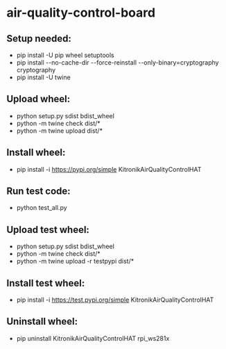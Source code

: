 # air-quality-control-board
## Setup needed:
- pip install -U pip wheel setuptools
- pip install --no-cache-dir --force-reinstall --only-binary=cryptography cryptography
- pip install -U twine
## Upload wheel:
- python setup.py sdist bdist_wheel
- python -m twine check dist/*
- python -m twine upload dist/*
## Install wheel:
- pip install -i https://pypi.org/simple KitronikAirQualityControlHAT
## Run test code:
- python test_all.py
## Upload test wheel:
- python setup.py sdist bdist_wheel
- python -m twine check dist/*
- python -m twine upload -r testpypi dist/*
## Install test wheel:
- pip install -i https://test.pypi.org/simple KitronikAirQualityControlHAT
## Uninstall wheel:
- pip uninstall KitronikAirQualityControlHAT rpi_ws281x

